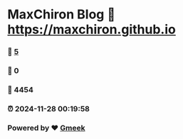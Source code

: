 # MaxChiron Blog :link: https://maxchiron.github.io 
### :page_facing_up: [5](https://maxchiron.github.io/tag.html) 
### :speech_balloon: 0 
### :hibiscus: 4454 
### :alarm_clock: 2024-11-28 00:19:58 
### Powered by :heart: [Gmeek](https://github.com/Meekdai/Gmeek)
